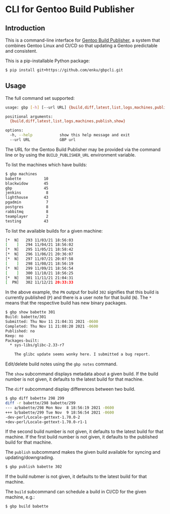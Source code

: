 # CLI for Gentoo Build Publisher

## Introduction

This is a command-line interface for [Gentoo Build
Publisher](https://github.com/enku/gentoo-build-publisher), a system that
combines Gentoo Linux and CI/CD so that updating a Gentoo predictable and
consistent.

This is a pip-installable Python package:

```bash
$ pip install git+https://github.com/enku/gbpcli.git
```

## Usage

The full command set supported:

```bash
usage: gbp [-h] [--url URL] {build,diff,latest,list,logs,machines,publish,show} ...

positional arguments:
  {build,diff,latest,list,logs,machines,publish,show}

options:
  -h, --help            show this help message and exit
  --url URL             GBP url
```

The URL for the Gentoo Build Publisher may be provided via the command line or
by using the `BUILD_PUBLISHER_URL` environment variable.

To list the machines which have builds:

```bash
$ gbp machines
babette          10
blackwidow       45
gbp              45
jenkins           8
lighthouse       43
pgadmin           7
postgres          8
rabbitmq          8
teamplayer        2
testing          43
```

To list the available builds for a given machine:

```bash
[*  N]   293 11/03/21 18:56:03
[    ]   294 11/04/21 18:56:02
[*  N]   295 11/05/21 18:58:42
[*  N]   296 11/06/21 20:36:07
[*  N]   297 11/07/21 20:07:58
[    ]   298 11/08/21 18:56:19
[*  N]   299 11/09/21 18:56:54
[    ]   300 11/10/21 18:56:25
[*  N]   301 11/11/21 21:04:31
[  PN]   302 11/12/21 20:33:33
```

In the above example, the `PN` output for build `302` signifies that this
build is currently published (`P`) and there is a user note for that build
(`N`).  The `*` means that the respective build has new binary packages.

```bash
$ gbp show babette 301
Build: babette/301
Submitted: Thu Nov 11 21:04:31 2021 -0600
Completed: Thu Nov 11 21:08:20 2021 -0600
Published: no
Keep: no
Packages-built:
  * sys-libs/glibc-2.33-r7

    The glibc update seems wonky here. I submitted a bug report.
```

Edit/delete build notes using the `gbp notes` command.


The `show` subcommand displays metadata about a given build.  If the build
number is not given, it defaults to the latest build for that machine.

The `diff` subcommand display differences between two build.

```bash
$ gbp diff babette 298 299
diff -r babette/298 babette/299
--- a/babette/298 Mon Nov  8 18:56:19 2021 -0600
+++ b/babette/299 Tue Nov  9 18:56:54 2021 -0600
-dev-perl/Locale-gettext-1.70.0-2
+dev-perl/Locale-gettext-1.70.0-r1-1
```
If the second build number is not given, it defaults to the latest build for
that machine.  If the first build number is not given, it defaults to the
published build for that machine.

The `publish` subcommand makes the given build available for syncing and
updating/downgrading.

```bash
$ gbp publish babette 302
```

If the build nubmer is not given, it defaults to the latest build for that machine.

The `build` subcommand can schedule a build in CI/CD for the given machine,
e.g.:

```bash
$ gbp build babette
```
